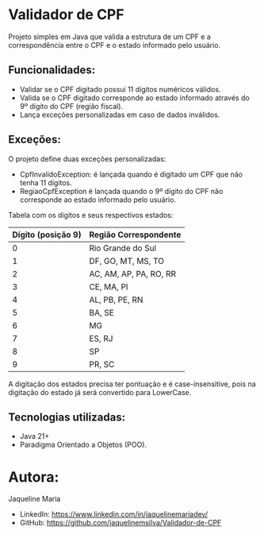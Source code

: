 # Validador de CPF

Projeto simples em Java que valida a estrutura de um CPF e a correspondência entre o CPF e o estado informado pelo usuário.

## Funcionalidades:

- Validar se o CPF digitado possui 11 dígitos numéricos válidos.
- Valida se o CPF digitado corresponde ao estado informado através do 9º dígito do CPF (região fiscal).
- Lança exceções personalizadas em caso de dados inválidos.

## Exceções:

O projeto define duas exceções personalizadas:

- CpfInvalidoException: é lançada quando é digitado um CPF que não tenha 11 dígitos.
- RegiaoCpfException é lançada quando o 9º dígito do CPF não corresponde ao estado informado pelo usuário.

Tabela com os dígitos e seus respectivos estados:

| Dígito (posição 9) | Região Correspondente |
|--------------------|------------------------|
| 0                  | Rio Grande do Sul      |
| 1                  | DF, GO, MT, MS, TO     |
| 2                  | AC, AM, AP, PA, RO, RR |
| 3                  | CE, MA, PI             |
| 4                  | AL, PB, PE, RN         |
| 5                  | BA, SE                 |
| 6                  | MG                     |
| 7                  | ES, RJ                 |
| 8                  | SP                     |
| 9                  | PR, SC                 |

A digitação dos estados precisa ter pontuação e é case-insensitive, pois na digitação do estado já será convertido para LowerCase.

## Tecnologias utilizadas:

- Java 21+
- Paradigma Orientado a Objetos (POO).

# Autora:

Jaqueline Maria

- LinkedIn: https://www.linkedin.com/in/jaquelinemariadev/
- GitHub: https://github.com/jaquelinemsilva/Validador-de-CPF